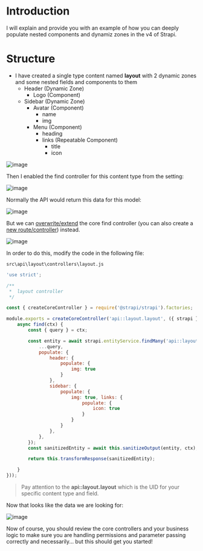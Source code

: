 # Introduction
I will explain and provide you with an example of how you can deeply populate nested components and dynamiz zones in the v4 of Strapi. 

# Structure
* I have created a single type content named **layout** with 2 dynamic zones and some nested fields and components to them
    * Header (Dynamic Zone)
       * Logo (Component)
    * Sidebar (Dynamic Zone)
       * Avatar (Component)
           * name
           * img
       * Menu (Component)
           * heading
           * links (Repeatable Component)
                * title
                * icon

![image](https://user-images.githubusercontent.com/93989197/147381118-6ce4df15-0818-4dec-85f3-5af583064ed2.png)

Then I enabled the find controller for this content type from the setting:

![image](https://user-images.githubusercontent.com/93989197/147381196-5e3a0c5f-dab6-4170-9e0e-fa5d98ad0228.png)

Normally the API would return this data for this model: 

![image](https://user-images.githubusercontent.com/93989197/147381139-19b02121-75ed-417f-a321-995ade204e36.png)

But we can [overwrite/extend](https://docs.strapi.io/developer-docs/latest/development/backend-customization/controllers.html#extending-core-controllers) the core find controller (you can also create a [new route/controller](https://docs.strapi.io/developer-docs/latest/development/backend-customization/controllers.html#adding-a-new-controller)) instead. 

![image](https://user-images.githubusercontent.com/93989197/147381156-c839e4f8-4804-4d9b-b361-7f704103ede4.png)

In order to do this, modify the code in the following file:
```
src\api\layout\controllers\layout.js
```

```javascript
'use strict';

/**
 *  layout controller
 */

const { createCoreController } = require('@strapi/strapi').factories;

module.exports = createCoreController('api::layout.layout', ({ strapi }) => ({
    async find(ctx) {
        const { query } = ctx;

        const entity = await strapi.entityService.findMany('api::layout.layout', {
            ...query,
            populate: {
                header: {
                    populate: {
                        img: true
                    }
                },
                sidebar: {
                    populate: {
                        img: true, links: {
                            populate: {
                                icon: true
                            }
                        }
                    }
                },
            },
        });
        const sanitizedEntity = await this.sanitizeOutput(entity, ctx);

        return this.transformResponse(sanitizedEntity);

    }
}));
```

> Pay attention to the **api::layout.layout** which is the UID for your specific content type and field.

Now that looks like the data we are looking for:

![image](https://user-images.githubusercontent.com/93989197/147381449-76b88af6-588a-4aa1-b18f-2bf7b22764a9.png)

Now of course, you should review the core controllers and your business logic to make sure you are handling permissions and parameter passing correctly and necessarily... but this should get you started!
